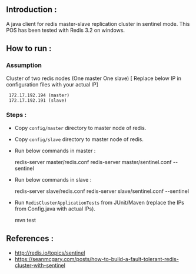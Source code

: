 ## Introduction :

A java client for redis master-slave replication cluster in sentinel mode. This POS has been tested with Redis 3.2 on windows.


## How to run :

### Assumption
Cluster of two redis nodes (One master One slave)
[ Replace below IP in configuration files with your actual IP]


     172.17.192.194 (master)
     172.17.192.191 (slave)
     
### Steps :

* Copy `config/master` directory to master node of redis.
* Copy `config/slave` directory to master node of redis.
* Run below commands in master :


     redis-server master/redis.conf
     redis-server master/sentinel.conf --sentinel
     

* Run below commands in slave :


     redis-server slave/redis.conf
     redis-server slave/sentinel.conf --sentinel


* Run `RedisClusterApplicationTests` from JUnit/Maven (replace the IPs from Config.java with actual IPs).


     mvn test


## References :

* http://redis.io/topics/sentinel
* https://seanmcgary.com/posts/how-to-build-a-fault-tolerant-redis-cluster-with-sentinel
